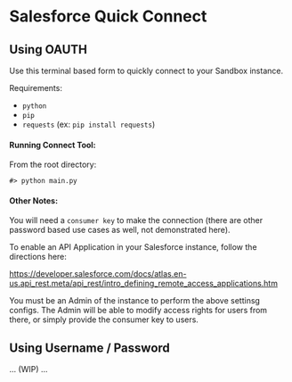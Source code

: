 # Salesforce Quick Connect

## Using OAUTH

Use this terminal based form to quickly connect to your Sandbox instance.

Requirements:

- `python`
- `pip`
- `requests` (ex: `pip install requests`)

#### Running Connect Tool:

From the root directory:

```
#> python main.py
```

#### Other Notes:

You will need a `consumer key` to make the connection (there are other password based use cases as well, not demonstrated here). 

To enable an API Application in your Salesforce instance, follow the directions here:

https://developer.salesforce.com/docs/atlas.en-us.api_rest.meta/api_rest/intro_defining_remote_access_applications.htm

You must be an Admin of the instance to perform the above settinsg configs. The Admin will be able to modify access rights for users from there, or simply provide the consumer key to users. 

## Using Username / Password 

... (WIP) ...
